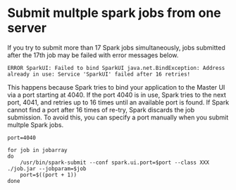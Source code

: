 # Submit multple spark jobs from one server

If you try to submit more than 17 Spark jobs simultaneously, jobs submitted after the 17th job may be failed with error messages below.

```
ERROR SparkUI: Failed to bind SparkUI java.net.BindException: Address already in use: Service 'SparkUI' failed after 16 retries!
```

This happens because Spark tries to bind your application to the Master UI via a port starting at 4040. If the port 4040 is in use, Spark tries to the next port, 4041, and retries up to 16 times until an available port is found. If Spark cannot find a port after 16 times of re-try, Spark discards the job submission. To avoid this, you can specify a port manually when you submit multple Spark jobs.

```
port=4040

for job in jobarray 
do
	/usr/bin/spark-submit --conf spark.ui.port=$port --class XXX ./job.jar --jobparam=$job
	port=$((port + 1))
done
```

